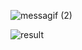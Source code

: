 ![messagif (2)](https://github.com/ycho234/ycho234/assets/100493820/de99a656-f197-4bfb-ac48-3bbfc9569d3a)

![result](https://github.com/ycho234/ycho234/assets/100493820/50c32955-4ccb-478b-a80f-aa919af4e121)

